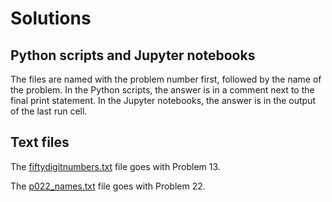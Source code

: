 # Solutions
## Python scripts and Jupyter notebooks

The files are named with the problem number first, followed by the name of the problem. 
In the Python scripts, the answer is in a comment next to the final print statement.
In the Jupyter notebooks, the answer is in the output of the last run cell.

## Text files

The [fiftydigitnumbers.txt](./fiftydigitnumbers.txt) file goes with Problem 13.

The [p022_names.txt](./p022_names.txt) file goes with Problem 22.
